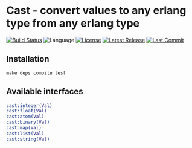 Cast - convert values to any erlang type from any erlang type
=============================================================

[![Build Status](https://travis-ci.com/paweldudzinski/cast.svg?branch=master)](https://travis-ci.com/paweldudzinski/cast)
![Language](https://img.shields.io/badge/language-erlang-yellowgreen.svg)
[![License](https://img.shields.io/badge/License-Apache%202.0-9cf.svg)](https://opensource.org/licenses/Apache-2.0)
[![Latest Release][release badge]][release]
[![Last Commit][commit badge]][commit]

Installation
------------

`make deps compile test`

Available interfaces
--------------------

```erlang
cast:integer(Val)
cast:float(Val)
cast:atom(Val)
cast:binary(Val)
cast:map(Val)
cast:list(Val)
cast:string(Val)
```

<!-- Links (alphabetically) -->
[commit]: https://github.com/paweldudzinski/cast/commit/HEAD
[erlang]: http://www.erlang.org
[eunit stdout]: http://erlang.org/doc/apps/eunit/chapter.html#Running_EUnit
[release]: https://github.com/paweldudzinski/cast/releases/latest

<!-- Badges (alphabetically) -->
[commit badge]: https://img.shields.io/github/last-commit/paweldudzinski/cast.svg
[release badge]: https://img.shields.io/github/release/paweldudzinski/cast.svg
